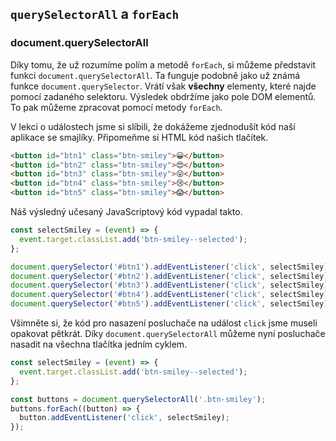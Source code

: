 ## `querySelectorAll` a `forEach`

### document.querySelectorAll

Díky tomu, že už rozumíme polím a metodě `forEach`, si můžeme představit funkci `document.querySelectorAll`. Ta funguje podobně jako už známá funkce `document.querySelector`. Vrátí však **všechny** elementy, které najde pomocí zadaného selektoru. Výsledek obdržíme jako pole DOM elementů. To pak můžeme zpracovat pomocí metody `forEach`.

V lekci o událostech jsme si slíbili, že dokážeme zjednodušít kód naší aplikace se smajlíky. Připomeňme si HTML kód našich tlačítek.

```html
<button id="btn1" class="btn-smiley">😀</button>
<button id="btn2" class="btn-smiley">😍</button>
<button id="btn3" class="btn-smiley">😜</button>
<button id="btn4" class="btn-smiley">😢</button>
<button id="btn5" class="btn-smiley">😱</button>
```

Náš výsledný učesaný JavaScriptový kód vypadal takto.

```js
const selectSmiley = (event) => {
  event.target.classList.add('btn-smiley--selected');
};

document.querySelector('#btn1').addEventListener('click', selectSmiley);
document.querySelector('#btn2').addEventListener('click', selectSmiley);
document.querySelector('#btn3').addEventListener('click', selectSmiley);
document.querySelector('#btn4').addEventListener('click', selectSmiley);
document.querySelector('#btn5').addEventListener('click', selectSmiley);
```

Všimněte si, že kód pro nasazení posluchače na událost `click` jsme museli opakovat pětkrát. Díky `document.querySelectorAll` můžeme nyní posluchače nasadit na všechna tlačítka jedním cyklem.

```js
const selectSmiley = (event) => {
  event.target.classList.add('btn-smiley--selected');
};

const buttons = document.querySelectorAll('.btn-smiley');
buttons.forEach((button) => {
  button.addEventListener('click', selectSmiley);
});
```
